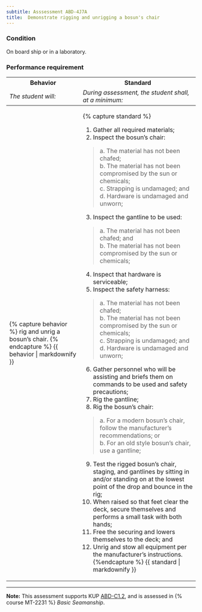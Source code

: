 ```yaml
---
subtitle: Asssessment ABD-4J7A
title:  Demonstrate rigging and unrigging a bosun's chair
---
```




### Condition

On board ship or in a laboratory.

### Performance requirement 

<table width='100%' class='Guidelines'>
 <thead>
 <tr>
     <th class='thirty'>Behavior</th>
     <th class='seventy'>Standard</th>
 </tr>
 <tr>
     <td><em>The student will:</em></td>
     <td><em>During assessment, the student shall, at a minimum:</em></td>
 </tr>
 </thead>
 <tbody>
 

<tr><td>

{% capture behavior %}
rig and unrig a bosun’s chair.
{% endcapture %}
{{ behavior | markdownify }}

</td><td>

{% capture standard %}
1. Gather all required materials;
2. Inspect the bosun’s chair:
>	a. The material has not been chafed;  
>	b. The material has not been compromised by the sun or chemicals;  
>	c. Strapping is undamaged; and  
>	d. Hardware is undamaged and unworn;
3. Inspect the gantline to be used:
>	a. The material has not been chafed; and  
>	b. The material has not been compromised by the sun or chemicals;
4. Inspect that hardware is serviceable;  
5. Inspect the safety harness:
>	a. The material has not been chafed;  
>	b. The material has not been compromised by the sun or chemicals;  
>	c. Strapping is undamaged; and  
>	d. Hardware is undamaged and unworn;
6. Gather personnel who will be assisting and briefs them on commands to be used and safety precautions;
7. Rig the gantline;
8. Rig the bosun’s chair:
>	a. For a modern bosun’s chair, follow the manufacturer’s recommendations; or   
>	b. For an old style bosun’s chair, use a gantline;  
9. Test the rigged bosun’s chair, staging, and gantlines by sitting in and/or standing on at the lowest point of the drop and bounce in the rig;
10. When raised so that feet clear the deck, secure themselves and performs a small task with both hands;
11. Free the securing and lowers themselves to the deck; and 
12. Unrig and stow all equipment per the manufacturer’s instructions. 
{%endcapture %}
{{ standard | markdownify }}

</td></tr>



 </tbody>
 </table>



*****

**Note:** This assessment supports KUP [ABD-C1.2]({{site.baseurl}}/tables/25.html#ABD-C1.2), and is assessed in  {% course  MT-2231 %}  *Basic Seamanship*. 

